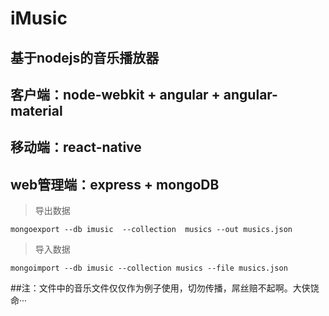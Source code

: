 # iMusic
## 基于nodejs的音乐播放器
## 客户端：node-webkit + angular + angular-material
## 移动端：react-native
## web管理端：express + mongoDB
 
> 导出数据
```
mongoexport --db imusic  --collection  musics --out musics.json
```

> 导入数据
```
mongoimport --db imusic --collection musics --file musics.json
```
##注：文件中的音乐文件仅仅作为例子使用，切勿传播，屌丝赔不起啊。大侠饶命···

